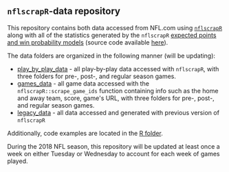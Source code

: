 ## `nflscrapR`-data repository

This repository contains both data accessed from NFL.com using [`nflscrapR`](https://github.com/maksimhorowitz/nflscrapR) along with all of the statistics generated by the `nflscrapR` [expected points
and win probability models](https://arxiv.org/abs/1802.00998) (source code available [here](https://github.com/ryurko/nflscrapR-models)).

The data folders are organized in the following manner (will be updating):

+ [play_by_play_data](https://github.com/ryurko/nflscrapR-data/blob/master/play_by_play_data) - all play-by-play 
data accessed with `nflscrapR`, with three folders for pre-, post-, and regular season games.
+ [games_data](https://github.com/ryurko/nflscrapR-data/blob/master/games_data) - all game data accessed
with the `nflscrapR::scrape_game_ids` function containing info such as the home and away team,
score, game's URL, with three folders for pre-, post-, and regular season games.
+ [legacy_data](https://github.com/ryurko/nflscrapR-data/blob/master/legacy_data) - all data accessed and generated with previous version of `nflscrapR`  

Additionally, code examples are located in the [R folder](https://github.com/ryurko/nflscrapR-data/blob/master/R).

During the 2018 NFL season, this repository will be updated at least once a week on
either Tuesday or Wednesday to account for each week of games played.

